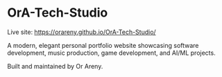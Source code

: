 ﻿# OrA-Tech-Studio

Live site: https://orareny.github.io/OrA-Tech-Studio/

A modern, elegant personal portfolio website showcasing software development, music production, game development, and AI/ML projects.

Built and maintained by Or Areny.

